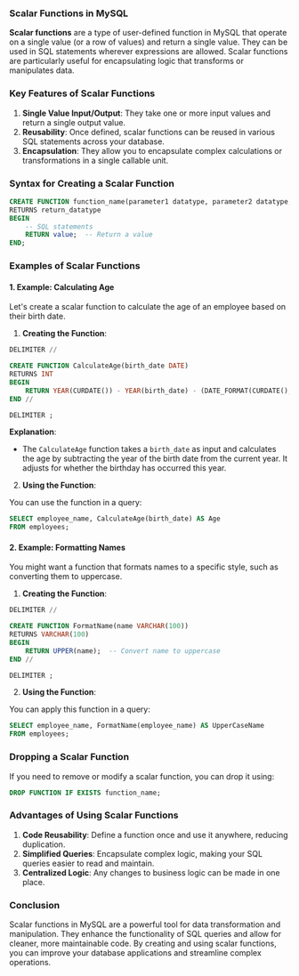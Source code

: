 ### Scalar Functions in MySQL

**Scalar functions** are a type of user-defined function in MySQL that operate on a single value (or a row of values) and return a single value. They can be used in SQL statements wherever expressions are allowed. Scalar functions are particularly useful for encapsulating logic that transforms or manipulates data.

### Key Features of Scalar Functions

1. **Single Value Input/Output**: They take one or more input values and return a single output value.
2. **Reusability**: Once defined, scalar functions can be reused in various SQL statements across your database.
3. **Encapsulation**: They allow you to encapsulate complex calculations or transformations in a single callable unit.

### Syntax for Creating a Scalar Function

```sql
CREATE FUNCTION function_name(parameter1 datatype, parameter2 datatype, ...)
RETURNS return_datatype
BEGIN
    -- SQL statements
    RETURN value;  -- Return a value
END;
```

### Examples of Scalar Functions

#### 1. Example: Calculating Age

Let's create a scalar function to calculate the age of an employee based on their birth date.

1. **Creating the Function**:

```sql
DELIMITER //

CREATE FUNCTION CalculateAge(birth_date DATE)
RETURNS INT
BEGIN
    RETURN YEAR(CURDATE()) - YEAR(birth_date) - (DATE_FORMAT(CURDATE(), '%m%d') < DATE_FORMAT(birth_date, '%m%d'));
END //

DELIMITER ;
```

**Explanation**:
- The `CalculateAge` function takes a `birth_date` as input and calculates the age by subtracting the year of the birth date from the current year. It adjusts for whether the birthday has occurred this year.

2. **Using the Function**:

You can use the function in a query:

```sql
SELECT employee_name, CalculateAge(birth_date) AS Age
FROM employees;
```

#### 2. Example: Formatting Names

You might want a function that formats names to a specific style, such as converting them to uppercase.

1. **Creating the Function**:

```sql
DELIMITER //

CREATE FUNCTION FormatName(name VARCHAR(100))
RETURNS VARCHAR(100)
BEGIN
    RETURN UPPER(name);  -- Convert name to uppercase
END //

DELIMITER ;
```

2. **Using the Function**:

You can apply this function in a query:

```sql
SELECT employee_name, FormatName(employee_name) AS UpperCaseName
FROM employees;
```

### Dropping a Scalar Function

If you need to remove or modify a scalar function, you can drop it using:

```sql
DROP FUNCTION IF EXISTS function_name;
```

### Advantages of Using Scalar Functions

1. **Code Reusability**: Define a function once and use it anywhere, reducing duplication.
2. **Simplified Queries**: Encapsulate complex logic, making your SQL queries easier to read and maintain.
3. **Centralized Logic**: Any changes to business logic can be made in one place.

### Conclusion

Scalar functions in MySQL are a powerful tool for data transformation and manipulation. They enhance the functionality of SQL queries and allow for cleaner, more maintainable code. By creating and using scalar functions, you can improve your database applications and streamline complex operations.
